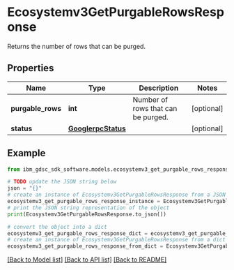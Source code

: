 # Ecosystemv3GetPurgableRowsResponse

Returns the number of rows that can be purged.

## Properties

Name | Type | Description | Notes
------------ | ------------- | ------------- | -------------
**purgable_rows** | **int** | Number of rows that can be purged. | [optional] 
**status** | [**GooglerpcStatus**](GooglerpcStatus.md) |  | [optional] 

## Example

```python
from ibm_gdsc_sdk_software.models.ecosystemv3_get_purgable_rows_response import Ecosystemv3GetPurgableRowsResponse

# TODO update the JSON string below
json = "{}"
# create an instance of Ecosystemv3GetPurgableRowsResponse from a JSON string
ecosystemv3_get_purgable_rows_response_instance = Ecosystemv3GetPurgableRowsResponse.from_json(json)
# print the JSON string representation of the object
print(Ecosystemv3GetPurgableRowsResponse.to_json())

# convert the object into a dict
ecosystemv3_get_purgable_rows_response_dict = ecosystemv3_get_purgable_rows_response_instance.to_dict()
# create an instance of Ecosystemv3GetPurgableRowsResponse from a dict
ecosystemv3_get_purgable_rows_response_from_dict = Ecosystemv3GetPurgableRowsResponse.from_dict(ecosystemv3_get_purgable_rows_response_dict)
```
[[Back to Model list]](../README.md#documentation-for-models) [[Back to API list]](../README.md#documentation-for-api-endpoints) [[Back to README]](../README.md)


